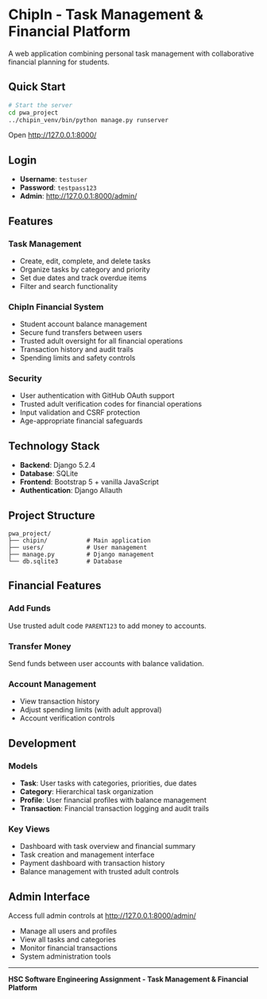 # ChipIn - Task Management & Financial Platform

A web application combining personal task management with collaborative financial planning for students.

## Quick Start

```bash
# Start the server
cd pwa_project
../chipin_venv/bin/python manage.py runserver
```

Open http://127.0.0.1:8000/

## Login
- **Username**: `testuser`
- **Password**: `testpass123`
- **Admin**: http://127.0.0.1:8000/admin/

## Features

### Task Management
- Create, edit, complete, and delete tasks
- Organize tasks by category and priority
- Set due dates and track overdue items
- Filter and search functionality

### ChipIn Financial System
- Student account balance management
- Secure fund transfers between users
- Trusted adult oversight for all financial operations
- Transaction history and audit trails
- Spending limits and safety controls

### Security
- User authentication with GitHub OAuth support
- Trusted adult verification codes for financial operations
- Input validation and CSRF protection
- Age-appropriate financial safeguards

## Technology Stack
- **Backend**: Django 5.2.4
- **Database**: SQLite
- **Frontend**: Bootstrap 5 + vanilla JavaScript
- **Authentication**: Django Allauth

## Project Structure
```
pwa_project/
├── chipin/           # Main application
├── users/            # User management
├── manage.py         # Django management
└── db.sqlite3        # Database
```

## Financial Features

### Add Funds
Use trusted adult code `PARENT123` to add money to accounts.

### Transfer Money
Send funds between user accounts with balance validation.

### Account Management
- View transaction history
- Adjust spending limits (with adult approval)
- Account verification controls

## Development

### Models
- **Task**: User tasks with categories, priorities, due dates
- **Category**: Hierarchical task organization
- **Profile**: User financial profiles with balance management
- **Transaction**: Financial transaction logging and audit trails

### Key Views
- Dashboard with task overview and financial summary
- Task creation and management interface
- Payment dashboard with transaction history
- Balance management with trusted adult controls

## Admin Interface
Access full admin controls at http://127.0.0.1:8000/admin/
- Manage all users and profiles
- View all tasks and categories
- Monitor financial transactions
- System administration tools

---

**HSC Software Engineering Assignment - Task Management & Financial Platform**
